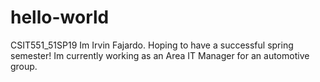 # hello-world
CSIT551_51SP19
Im Irvin Fajardo.  Hoping to have a successful spring semester!  Im currently working as an Area IT Manager for an automotive group.
